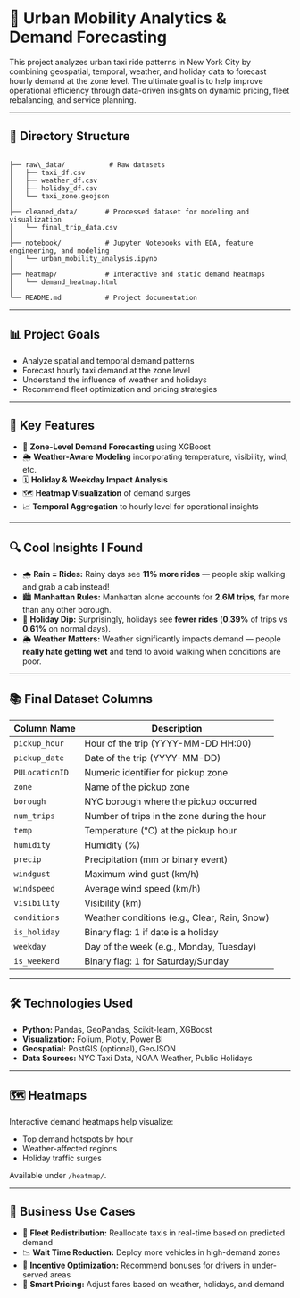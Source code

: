 # 🚕 Urban Mobility Analytics & Demand Forecasting

This project analyzes urban taxi ride patterns in New York City by combining geospatial, temporal, weather, and holiday data to forecast hourly demand at the zone level. The ultimate goal is to help improve operational efficiency through data-driven insights on dynamic pricing, fleet rebalancing, and service planning.

---

## 📁 Directory Structure

```

├── raw\_data/           # Raw datasets
│   ├── taxi_df.csv
│   ├── weather_df.csv
│   ├── holiday_df.csv
│   └── taxi_zone.geojson
│
├── cleaned_data/       # Processed dataset for modeling and visualization
│   └── final_trip_data.csv
│
├── notebook/           # Jupyter Notebooks with EDA, feature engineering, and modeling
│   └── urban_mobility_analysis.ipynb
│
├── heatmap/            # Interactive and static demand heatmaps
│   └── demand_heatmap.html
│
└── README.md           # Project documentation

```

---

## 📊 Project Goals

- Analyze spatial and temporal demand patterns
- Forecast hourly taxi demand at the zone level
- Understand the influence of weather and holidays
- Recommend fleet optimization and pricing strategies

---

## 🧠 Key Features

- 📍 **Zone-Level Demand Forecasting** using XGBoost
- 🌦️ **Weather-Aware Modeling** incorporating temperature, visibility, wind, etc.
- 🗓️ **Holiday & Weekday Impact Analysis**
- 🗺️ **Heatmap Visualization** of demand surges
- 📈 **Temporal Aggregation** to hourly level for operational insights

---

## 🔍 Cool Insights I Found

- 🌧️ **Rain = Rides:** Rainy days see **11% more rides** — people skip walking and grab a cab instead!
- 🏙️ **Manhattan Rules:** Manhattan alone accounts for **2.6M trips**, far more than any other borough.
- 🎉 **Holiday Dip:** Surprisingly, holidays see **fewer rides** (**0.39%** of trips vs **0.61%** on normal days).
- 🌦️ **Weather Matters:** Weather significantly impacts demand — people **really hate getting wet** and tend to avoid walking when conditions are poor.

---

## 📚 Final Dataset Columns

| Column Name     | Description |
|-----------------|-------------|
| `pickup_hour`   | Hour of the trip (YYYY-MM-DD HH:00) |
| `pickup_date`   | Date of the trip (YYYY-MM-DD) |
| `PULocationID`  | Numeric identifier for pickup zone |
| `zone`          | Name of the pickup zone |
| `borough`       | NYC borough where the pickup occurred |
| `num_trips`     | Number of trips in the zone during the hour |
| `temp`          | Temperature (°C) at the pickup hour |
| `humidity`      | Humidity (%) |
| `precip`        | Precipitation (mm or binary event) |
| `windgust`      | Maximum wind gust (km/h) |
| `windspeed`     | Average wind speed (km/h) |
| `visibility`    | Visibility (km) |
| `conditions`    | Weather conditions (e.g., Clear, Rain, Snow) |
| `is_holiday`    | Binary flag: 1 if date is a holiday |
| `weekday`       | Day of the week (e.g., Monday, Tuesday) |
| `is_weekend`    | Binary flag: 1 for Saturday/Sunday |

---

## 🛠️ Technologies Used

- **Python:** Pandas, GeoPandas, Scikit-learn, XGBoost
- **Visualization:** Folium, Plotly, Power BI
- **Geospatial:** PostGIS (optional), GeoJSON
- **Data Sources:** NYC Taxi Data, NOAA Weather, Public Holidays

---

## 🗺️ Heatmaps

Interactive demand heatmaps help visualize:
- Top demand hotspots by hour
- Weather-affected regions
- Holiday traffic surges

Available under `/heatmap/`.

---

## 🚀 Business Use Cases

- 🔄 **Fleet Redistribution:** Reallocate taxis in real-time based on predicted demand
- 📉 **Wait Time Reduction:** Deploy more vehicles in high-demand zones
- 💸 **Incentive Optimization:** Recommend bonuses for drivers in under-served areas
- 🎯 **Smart Pricing:** Adjust fares based on weather, holidays, and demand
